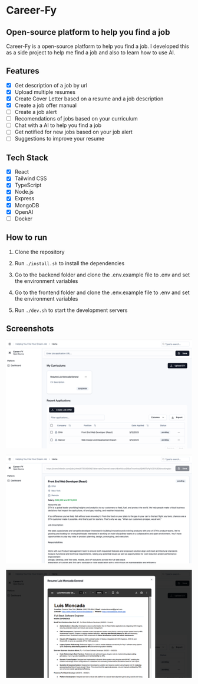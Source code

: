 # Career-Fy

## Open-source platform to help you find a job

Career-Fy is a open-source platform to help you find a job.
I developed this as a side project to help me find a job and also to learn how to use AI.

## Features

- [X] Get description of a job by url
- [X] Upload multiple resumes
- [X] Create Cover Letter based on a resume and a job description
- [X] Create a job offer manual
- [ ] Create a job alert
- [ ] Recomendations of jobs based on your curriculum
- [ ] Chat with a AI to help you find a job
- [ ] Get notified for new jobs based on your job alert
- [ ]  Suggestions to improve your resume

## Tech Stack

- [X] React
- [X] Tailwind CSS
- [X] TypeScript
- [X] Node.js
- [X] Express
- [X] MongoDB
- [X] OpenAI
- [ ] Docker

## How to run

1. Clone the repository

2. Run `./install.sh` to install the dependencies

3. Go to the backend folder and clone the .env.example file to .env and set the environment variables

4. Go to the frontend folder and clone the .env.example file to .env and set the environment variables

5. Run `./dev.sh` to start the development servers


## Screenshots

![Dashboard](./assets/dashboard.png)

![Job](./assets/job.png)

![Preview Resume](./assets/preview-resume.png)





